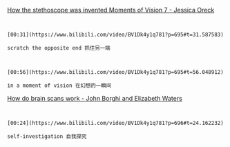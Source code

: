 [How the stethoscope was invented   Moments of Vision 7 - Jessica Oreck](https://www.bilibili.com/video/BV1Dk4y1q781?p=695)

```ad-note


[00:31](https://www.bilibili.com/video/BV1Dk4y1q781?p=695#t=31.587583)

scratch the opposite end 抓住另一端

```

```ad-note


[00:56](https://www.bilibili.com/video/BV1Dk4y1q781?p=695#t=56.048912)

in a moment of vision 在幻想的一瞬间

```

[How do brain scans work - John Borghi and Elizabeth Waters](https://www.bilibili.com/video/BV1Dk4y1q781?p=696)

```ad-note


[00:24](https://www.bilibili.com/video/BV1Dk4y1q781?p=696#t=24.162232)

self-investigation 自我探究

```